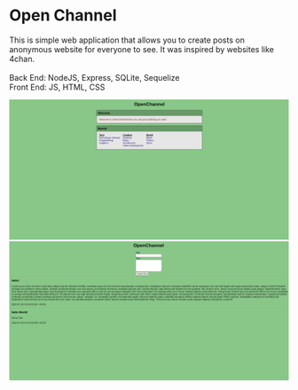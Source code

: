# Open Channel
This is simple web application that allows you to create posts on anonymous website for everyone to see. It was inspired by websites like 4chan.\
\
Back End: NodeJS, Express, SQLite, Sequelize\
Front End: JS, HTML, CSS

![Home Page](1.png)
![Board](2.png)
